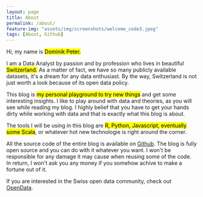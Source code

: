 ```yaml
---
layout: page
title: About
permalink: /about/
feature-img: "assets/img/screenshots/welcome_code3.jpeg"
tags: [About, Github]
---
```



Hi, my name is <mark>Dominik Peter.</mark>

I am a Data Analyst by passion and by profession who lives in beautiful <mark>Switzerland.</mark> As a matter of fact, we have so many publicly available datasets, it's a dream for any data enthusiast. By the way, Switzerland is not just worth a look because of its open data policy. <i class="fa fa-smile-o"></i>

This blog is <mark>my personal playground to try new things</mark> and get some interesting insights.
I like to play around with data and theories, as you will see while reading my blog. I highly belief that you have to get your hands dirty while working with data and that is exactly what this blog is about.

The tools I will be using in this blog are <mark>R, Python, Javascript, eventually some Scala</mark>, or whatever hot new technologie is right around the corner.

All the source code of the entire blog is available on [Github](https://github.com/dominikpeter/dominikpeter.github.io).
The blog is fully open source and you can do with it whatever you want.
I won't be responsible for any damage it may cause when reusing some of the code. In return, I won't ask you any money if you somehow achive to make a fortune out of it.


If you are interested in the Swiss open data community, check out [OpenData](https://opendata.swiss/en/).

